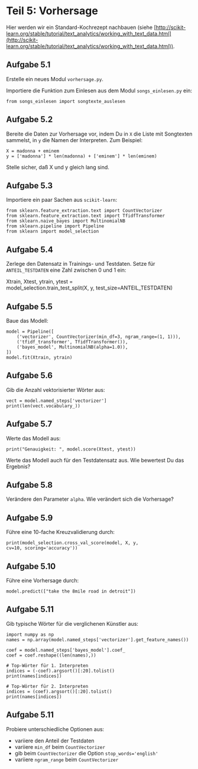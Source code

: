 
# Teil 5: Vorhersage

Hier werden wir ein Standard-Kochrezept nachbauen (siehe [http://scikit-learn.org/stable/tutorial/text_analytics/working_with_text_data.html](http://scikit-learn.org/stable/tutorial/text_analytics/working_with_text_data.html)).

## Aufgabe 5.1

Erstelle ein neues Modul `vorhersage.py`.

Importiere die Funktion zum Einlesen aus dem Modul `songs_einlesen.py` ein:

    from songs_einlesen import songtexte_auslesen

## Aufgabe 5.2

Bereite die Daten zur Vorhersage vor, indem Du in `X` die Liste mit Songtexten sammelst, in `y` die Namen der Interpreten. Zum Beispiel:

    X = madonna + eminem
    y = ['madonna'] * len(madonna) + ['eminem'] * len(eminem)

Stelle sicher, daß X und y gleich lang sind.

## Aufgabe 5.3

Importiere ein paar Sachen aus `scikit-learn`:

    from sklearn.feature_extraction.text import CountVectorizer
    from sklearn.feature_extraction.text import TfidfTransformer
    from sklearn.naive_bayes import MultinomialNB
    from sklearn.pipeline import Pipeline
    from sklearn import model_selection

## Aufgabe 5.4

Zerlege den Datensatz in Trainings- und Testdaten. Setze für `ANTEIL_TESTDATEN` eine Zahl zwischen 0 und 1 ein:

Xtrain, Xtest, ytrain, ytest = \
    model_selection.train_test_split(X, y, test_size=ANTEIL_TESTDATEN)

## Aufgabe 5.5

Baue das Modell:

    model = Pipeline([
        ('vectorizer', CountVectorizer(min_df=3, ngram_range=(1, 1))),
        ('tfidf_transformer', TfidfTransformer()),
        ('bayes_model', MultinomialNB(alpha=1.0)),
    ])
    model.fit(Xtrain, ytrain)

## Aufgabe 5.6

Gib die Anzahl vektorisierter Wörter aus:

    vect = model.named_steps['vectorizer']
    print(len(vect.vocabulary_))

## Aufgabe 5.7

Werte das Modell aus:

    print("Genauigkeit: ", model.score(Xtest, ytest))

Werte das Modell auch für den Testdatensatz aus. Wie bewertest Du das Ergebnis?

## Aufgabe 5.8

Verändere den Parameter `alpha`. Wie verändert sich die Vorhersage?

## Aufgabe 5.9

Führe eine 10-fache Kreuzvalidierung durch:

    print(model_selection.cross_val_score(model, X, y, 
    cv=10, scoring='accuracy'))


## Aufgabe 5.10

Führe eine Vorhersage durch:

    model.predict(["take the 8mile road in detroit"])

## Aufgabe 5.11

Gib typische Wörter für die verglichenen Künstler aus:

    import numpy as np
    names = np.array(model.named_steps['vectorizer'].get_feature_names())

    coef = model.named_steps['bayes_model'].coef_
    coef = coef.reshape((len(names),))

    # Top-Wörter für 1. Interpreten
    indices = (-coef).argsort()[:20].tolist()
    print(names[indices])

    # Top-Wörter für 2. Interpreten
    indices = (coef).argsort()[:20].tolist()
    print(names[indices])

## Aufgabe 5.11

Probiere unterschiedliche Optionen aus:

* variiere den Anteil der Testdaten
* variiere `min_df` beim `CountVectorizer`
* gib beim `CountVectorizer` die Option `stop_words='english'`
* variiere `ngram_range` beim `CountVectorizer`
